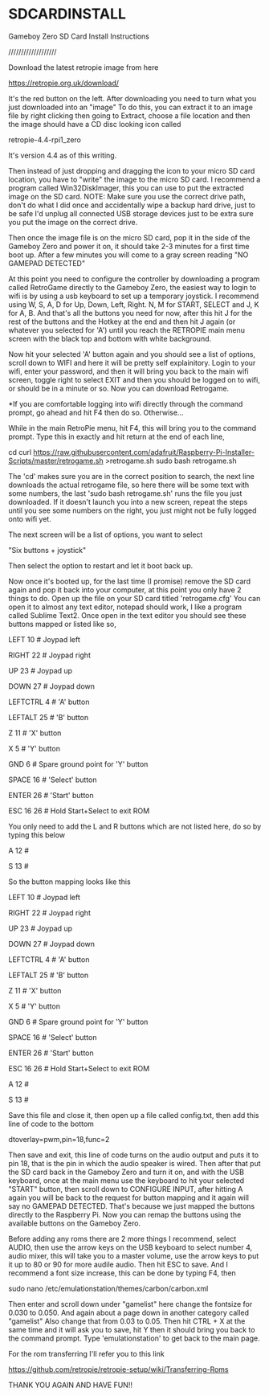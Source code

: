 # SDCARDINSTALL
Gameboy Zero SD Card Install Instructions


///////////////////







Download the latest retropie image from here

https://retropie.org.uk/download/


It's the red button on the left. After downloading you need to turn what you just downloaded into an "image" To do this, you can extract it to an image file by right clicking then going to Extract, choose a file location and then the image should have a CD disc looking icon called 

retropie-4.4-rpi1_zero

It's version 4.4 as of this writing.

Then instead of just dropping and dragging the icon to your micro SD card location, you have to "write" the image to the micro SD card.  I recommend a program called Win32DiskImager, this you can use to put the extracted image on the SD card.  NOTE: Make sure you use the correct drive path, don't do what I did once and accidentally wipe a backup hard drive, just to be safe I'd unplug all connected USB storage devices just to be extra sure you put the image on the correct drive.

Then once the image file is on the micro SD card, pop it in the side of the Gameboy Zero and power it on, it should take 2-3 minutes for a first time boot up.  After a few minutes you will come to a gray screen reading "NO GAMEPAD DETECTED"

At this point you need to configure the controller by downloading a program called RetroGame directly to the Gameboy Zero, the easiest way to login to wifi is by using a usb keyboard to set up a temporary joystick.  I recommend using W, S, A, D for Up, Down, Left, Right. N, M for START, SELECT and J, K for A, B.  And that's all the buttons you need for now, after this hit J for the rest of the buttons and the Hotkey at the end and then hit J again (or whatever you selected for 'A') until you reach the RETROPIE main menu screen with the black top and bottom with white background.  

Now hit your selected 'A' button again and you should see a list of options, scroll down to WIFI and here it will be pretty self explainitory.  Login to your wifi, enter your password, and then it will bring you back to the main wifi screen, toggle right to select EXIT and then you should be logged on to wifi, or should be in a minute or so.  Now you can download Retrogame.  

*If you are comfortable logging into wifi directly through the command prompt, go ahead and hit F4 then do so.  Otherwise...



While in the main RetroPie menu, hit F4, this will bring you to the command prompt.  Type this in exactly and hit return at the end of each line,


cd
curl https://raw.githubusercontent.com/adafruit/Raspberry-Pi-Installer-Scripts/master/retrogame.sh >retrogame.sh
sudo bash retrogame.sh


The 'cd' makes sure you are in the correct position to search, the next line downloads the actual retrogame file, so here there will be some text with some numbers, the last 'sudo bash retrogame.sh' runs the file you just downloaded.  If it doesn't launch you into a new screen, repeat the steps until you see some numbers on the right, you just might not be fully logged onto wifi yet.

The next screen will be a list of options, you want to select 

"Six buttons + joystick"

Then select the option to restart and let it boot back up.

Now once it's booted up, for the last time (I promise) remove the SD card again and pop it back into your computer, at this point you only have 2 things to do.  Open up the file on your SD card titled 'retrogame.cfg' You can open it to almost any text editor, notepad should work, I like a program called Sublime Text2.  Once open in the text editor you should see these buttons mapped or listed like so,


LEFT      10  # Joypad left

RIGHT     22  # Joypad right

UP        23  # Joypad up

DOWN      27  # Joypad down

LEFTCTRL   4  # 'A' button

LEFTALT   25  # 'B' button

Z         11  # 'X' button

X          5  # 'Y' button

GND        6  # Spare ground point for 'Y' button

SPACE     16  # 'Select' button

ENTER     26  # 'Start' button

ESC    16 26  # Hold Start+Select to exit ROM

You only need to add the L and R buttons which are not listed here, do so by typing this below


A         12  #

S         13  #

So the button mapping looks like this


LEFT      10  # Joypad left

RIGHT     22  # Joypad right

UP        23  # Joypad up

DOWN      27  # Joypad down

LEFTCTRL   4  # 'A' button

LEFTALT   25  # 'B' button

Z         11  # 'X' button

X          5  # 'Y' button

GND        6  # Spare ground point for 'Y' button

SPACE     16  # 'Select' button

ENTER     26  # 'Start' button

ESC    16 26  # Hold Start+Select to exit ROM

A         12  #

S         13  #


Save this file and close it, then open up a file called config.txt, then add this line of code to the bottom


dtoverlay=pwm,pin=18,func=2


Then save and exit, this line of code turns on the audio output and puts it to pin 18, that is the pin in which the audio speaker is wired.  Then after that put the SD card back in the Gameboy Zero and turn it on, and with the USB keyboard, once at the main menu use the keyboard to hit your selected "START" button, then scroll down to CONFIGURE INPUT, after hitting A again you will be back to the request for button mapping and it again will say no GAMEPAD DETECTED.  That's because we just mapped the buttons directly to the Raspberry Pi.  Now you can remap the buttons using the available buttons on the Gameboy Zero.

Before adding any roms there are 2 more things I recommend, select AUDIO, then use the arrow keys on the USB keyboard to select number 4, audio mixer, this will take you to a master volume, use the arrow keys to put it up to 80 or 90 for more audile audio.  Then hit ESC to save.  And I recommend a font size increase, this can be done by typing F4, then

sudo nano /etc/emulationstation/themes/carbon/carbon.xml

Then enter and scroll down under "gamelist"  here change the fontsize for 0.030 to 0.050.  And again about a page down in another category called "gamelist"  Also change that from 0.03 to 0.05.  Then hit CTRL + X at the same time and it will ask you to save, hit Y then it should bring you back to the command prompt.  Type 'emulationstation' to get back to the main page. 

For the rom transferring I'll refer you to this link

https://github.com/retropie/retropie-setup/wiki/Transferring-Roms

THANK YOU AGAIN AND HAVE FUN!!


